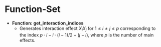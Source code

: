# Function-Set

* **Function: get_interaction_indices**
  * Generates interaction effect $X_iX_j$ for $1\le i\neq j\le p$ corresponding to the index $p\cdot i-i\cdot(i-1)/2+(j-i)$, where $p$ is the number of main effects.
